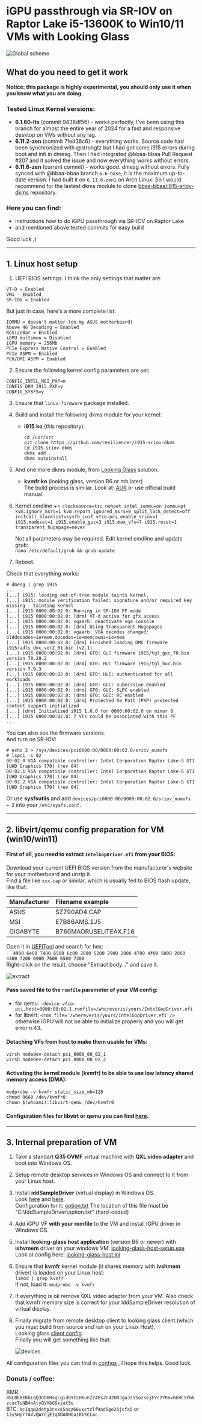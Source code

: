 # iGPU passthrough via SR-IOV on Raptor Lake i5-13600K to Win10/11 VMs with Looking Glass

![Global scheme](configs/images/scheme.webp)

## What do you need to get it work

**Notice: this package is **highly experimental**, you should only use it when you know what you are doing.**

### Tested Linux Kernel versions:
- **6.1.60-lts** (commit 9438df56) - works perfectly, I've been using this branch for almost the entire year of 2024 for a fast and responsive desktop on VMs without any lag.
- **6.11.2-zen** (commit 7fed38c6) - everything works. Source code had been synchronized with @strongtz but I had got some i915 errors during boot and init in dmesg. Then I had integrated @bbaa-bbaa Pull Request #207 and it solved the issue and now everything works without errors.
- **6.11.6-zen** (current commit) - works good. dmesg without errors. Fully synced with @bbaa-bbaa branch `6.6-base`, it is the maximum up-to-date version. I had built it on `6.11.6-zen1` on Arch Linux. So I would recommend for the lastest dkms module to clone [bbaa-bbaa/i915-sriov-dkms](https://github.com/bbaa-bbaa/i915-sriov-dkms) repository.

### Here you can find:  
 - instructions how to do iGPU passthrough via SR-IOV on Raptor Lake
 - and mentioned above tested commits for easy build  

Good luck ;)

--- 
## 1. Linux host setup

1) UEFI BIOS settings. I think the only settings that matter are:
```
VT-D = Enabled
VMx - Enabled
SR-IOV = Enabled
```

But just in case, here's a more complete list:
```
IOMMU = doesn't matter (on my ASUS motherboard)
Above 4G Decoding = Enabled
ReSizeBar = Enabled
iGPU multimon = Disabled
iGPU memory = 256Mb
PCIe Express Native Control = Enabled
PCIe ASPM = Enabled
PCH/DMI ASPM = Enabled
```

2) Ensure the following kernel config parameters are set:
```
CONFIG_INTEL_MEI_PXP=m
CONFIG_DRM_I915_PXP=y
CONFIG_SYSFS=y
```

3) Ensure that `linux-firmware` package installed.

4) Build and install the following dkms module for your kernel:
	* **i915.ko** (this repository):
		```
		cd /usr/src
		git clone https://github.com/resiliencer/i915-sriov-dkms
		cd i915-sriov-dkms
		dkms add .
		dkms autoinstall
		```		
		
5) And one more dkms module, from [Looking Glass](https://looking-glass.io/) solution: 
	* **kvmfr.ko** (looking glass, version B6 or mb later)  
	The build process is similar. Look at: [AUR](https://aur.archlinux.org/looking-glass.git) or use official build manual.

6) Kernel cmdline += ` clocksource=tsc nohpet intel_iommu=on iommu=pt kvm.ignore_msrs=1 kvm.report_ignored_msrs=0 split_lock_detect=off initcall_blacklist=sysfb_init vfio-pci.enable_sriov=1 i915.modeset=1 i915.enable_guc=3 i915.max_vfs=7 i915.reset=1 transparent_hugepage=never `  
    
	Not all parameters may be required. 
	Edit kernel cmdline and update grub:  
`nano /etc/default/grub && grub-update` 

7) Reboot.  

Check that everything works:
```
# dmesg | grep i915
...
[...] i915: loading out-of-tree module taints kernel.
[...] i915: module verification failed: signature and/or required key missing - tainting kernel
[...] i915 0000:00:02.0: Running in SR-IOV PF mode
[...] i915 0000:00:02.0: [drm] VT-d active for gfx access
[...] i915 0000:00:02.0: vgaarb: deactivate vga console
[...] i915 0000:00:02.0: [drm] Using Transparent Hugepages
[...] i915 0000:00:02.0: vgaarb: VGA decodes changed: olddecodes=io+mem,decodes=io+mem:owns=io+mem
[...] i915 0000:00:02.0: [drm] Finished loading DMC firmware i915/adls_dmc_ver2_01.bin (v2.1)
[...] i915 0000:00:02.0: [drm] GT0: GuC firmware i915/tgl_guc_70.bin version 70.29.2
[...] i915 0000:00:02.0: [drm] GT0: HuC firmware i915/tgl_huc.bin version 7.9.3
[...] i915 0000:00:02.0: [drm] GT0: HuC: authenticated for all workloads
[...] i915 0000:00:02.0: [drm] GT0: GUC: submission enabled
[...] i915 0000:00:02.0: [drm] GT0: GUC: SLPC enabled
[...] i915 0000:00:02.0: [drm] GT0: GUC: RC enabled
[...] i915 0000:00:02.0: [drm] Protected Xe Path (PXP) protected content support initialized
[...] [drm] Initialized i915 1.6.0 for 0000:00:02.0 on minor 0
[...] i915 0000:00:02.0: 7 VFs could be associated with this PF
...
```
You can also see the firmware versions.  
And turn on SR-IOV:
```
# echo 2 > /sys/devices/pci0000:00/0000:00:02.0/sriov_numvfs
# lspci -s 02
00:02.0 VGA compatible controller: Intel Corporation Raptor Lake-S GT1 [UHD Graphics 770] (rev 04)
00:02.1 VGA compatible controller: Intel Corporation Raptor Lake-S GT1 [UHD Graphics 770] (rev 04)
00:02.2 VGA compatible controller: Intel Corporation Raptor Lake-S GT1 [UHD Graphics 770] (rev 04)
```

Or use **sysfsutils** and add `devices/pci0000:00/0000:00:02.0/sriov_numvfs = 2` into your `/etc/sysfs.conf`.

---
## 2. libvirt/qemu config preparation for VM (win10/win11)
    
#### First of all, you need to extract `IntelGopDriver.efi` from your BIOS:

Download your current UEFI BIOS version from the manufacturer's website for your motherboard and unzip it.  
Find a file like `xxx.cap` or similar, which is usually fed to BIOS flash update, like that:

|Manufacturer|Filename example|
|:-------------------|:----------|
|ASUS| SZ790AD4.CAP|
|MSI| E7B86AMS.1J5|
|GIGABYTE| B760MAORUSELITEAX.F16|

Open it in [UEFITool](https://github.com/LongSoft/UEFITool) and search for hex:  
&emsp; `4900 6e00 7400 6500 6c00 2800 5200 2900 2000 4700 4f00 5000 2000 4400 7200 6900 7600 6500 7200`  
Right-click on the result, choose "Extract body..." and save it.  

![extract](configs/images/extract.jpg "Extract")

#### Pass saved file to the `romfile` parameter of your VM config:  
* for qemu: `-device vfio-pci,host=0000:00:02.1,romfile=/whereveris/yours/IntelGopDriver.efi`  
* for libvirt: `<rom file='/whereveris/yours/IntelGopDriver.efi'/>`  
otherwise iGPU will not be able to initialize properly and you will get error n.43.  

#### Detaching VFs from host to make them usable for VMs:
```
virsh nodedev-detach pci_0000_00_02_1
virsh nodedev-detach pci_0000_00_02_2
```

#### Activating the kernel module (kvmfr) to be able to use low latency shared memory access (DMA):
```
modprobe -v kvmfr static_size_mb=128
chmod 0660 /dev/kvmfr0
chown $(whoami):libvirt-qemu /dev/kvmfr0
```

#### Configuration files for libvirt or qemu you can find [here](https://github.com/resiliencer/i915-sriov-dkms/tree/master/configs/02-libvirt-qemu).

---

## 3. Internal preparation of VM

1. Take a standart **Q35 OVMF** virtual machine with **QXL video adapter** and boot into Windows OS.
2. Setup remote desktop services in Windows OS and connect to it from your Linux host.
3. Install **iddSampleDriver** (virtual display) in Windows OS.  
   Look [here](https://github.com/ge9/IddSampleDriver) and [here](https://github.com/roshkins/IddSampleDriver).  
   Configuration for it: [option.txt](configs/03-windows-vm/IddSampleDriver/option.txt) The location of this file must be "C:\IddSampleDriver\option.txt" (hard-coded)
4. Add iGPU VF **with your romfile** to the VM and install iGPU driver in Windows OS.
5. Install **looking-glass host application** (version B6 or newer) with **ishvmem** driver on your windows VM: [looking-glass-host-setup.exe](https://looking-glass.io/artifact/stable/host)  
   Look at config here: [looking-glass-host.ini](configs/03-windows-vm/Looking%20Glass%20(host)/looking-glass-host.ini)
6. Ensure that **kvmfr** kernel module (it shares memory with **ivshmem** driver) is loaded on your Linux host:  
  `lsmod | grep kvmfr`  
  If not, load it: `modprobe -v kvmfr`
7. If everything is ok remove QXL video adapter from your VM. Also check that kvmfr memory size is correct for your IddSampleDriver resolution of virtual display. 
8. Finally migrate from remote desktop client to looking glass client (which you must build from source and run on your Linux Host).  
   Looking glass [client config](configs/01-linux-host/etc/looking-glass-client.ini).  
   Finally you will get something like that:

   ![devices](configs/images/devices.png)


All configuration files you can find in [configs](configs/) , I hope this helps. Good luck.  




### Donuts / coffee:

XMR: `88LBEBEKbLqQ3GDBHsqLgidbYCLH6uFZZ4BsZr42URJgaJs5SozsejEYc2YRmvbGHC5FbkzcucTsNB4nAtyQVXbGSxzat5e`  
BTC: `bc1qqw2detp3rxxs5aqz66uxctzlf9ad5ge25jcfa5` or `1JySHpr7AVvQWrCjE1qADA8HGa1RbSCLmc` 






